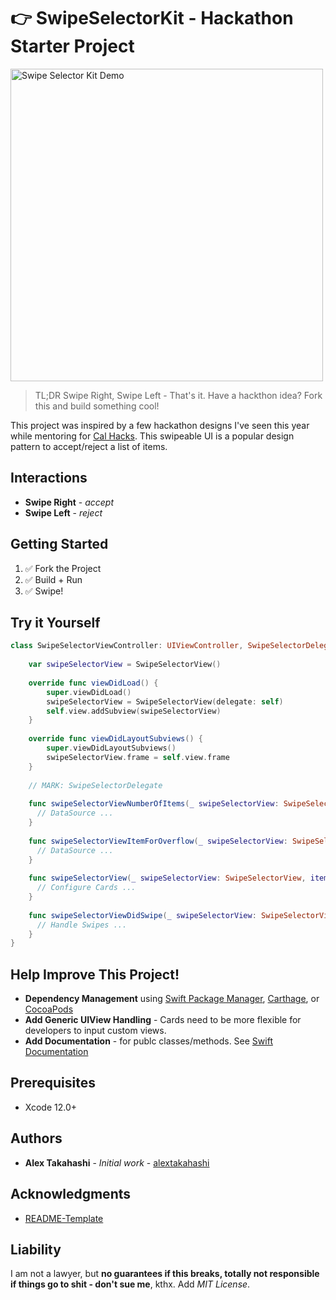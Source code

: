 # 👉 SwipeSelectorKit - Hackathon Starter Project

<img src="assets/2020_10_15_SwipeSelectorUIDemo.gif" alt="Swipe Selector Kit Demo" width="500"/>

> TL;DR Swipe Right, Swipe Left - That's it.  Have a hackthon idea? Fork this and build something cool!

This project was inspired by a few hackathon designs I've seen this year while mentoring for [Cal Hacks](https://calhacks.io/).  This swipeable UI is a popular design pattern to accept/reject a list of items.

## Interactions
* **Swipe Right** - *accept*
* **Swipe Left** - *reject*

## Getting Started

1. ✅ Fork the Project
2. ✅ Build + Run 
3. ✅ Swipe!

## Try it Yourself

```swift
class SwipeSelectorViewController: UIViewController, SwipeSelectorDelegate {
    
    var swipeSelectorView = SwipeSelectorView()
    
    override func viewDidLoad() {
        super.viewDidLoad()
        swipeSelectorView = SwipeSelectorView(delegate: self)
        self.view.addSubview(swipeSelectorView)
    }
    
    override func viewDidLayoutSubviews() {
        super.viewDidLayoutSubviews()
        swipeSelectorView.frame = self.view.frame
    }
    
    // MARK: SwipeSelectorDelegate
    
    func swipeSelectorViewNumberOfItems(_ swipeSelectorView: SwipeSelectorView) -> Int {
      // DataSource ...
    }
    
    func swipeSelectorViewItemForOverflow(_ swipeSelectorView: SwipeSelectorView) -> SwipeSelectorModel {
      // DataSource ...
    }
    
    func swipeSelectorView(_ swipeSelectorView: SwipeSelectorView, itemForRowAtIndex: Int) -> SwipeSelectorModel {
      // Configure Cards ...
    }
    
    func swipeSelectorViewDidSwipe(_ swipeSelectorView: SwipeSelectorView, itemAtIndex: Int, isRightSwipe: Bool) {
      // Handle Swipes ...
    }
}


```

## Help Improve This Project!

* **Dependency Management** using [Swift Package Manager](https://swift.org/package-manager/), [Carthage](https://github.com/Carthage/Carthage), or [CocoaPods](https://cocoapods.org/)
* **Add Generic UIView Handling** - Cards need to be more flexible for developers to input custom views.
* **Add Documentation** - for publc classes/methods.  See [Swift Documentation](https://nshipster.com/swift-documentation/)

## Prerequisites

* Xcode 12.0+

## Authors

* **Alex Takahashi** - *Initial work* - [alextakahashi](https://github.com/alextakahashi)

## Acknowledgments

* [README-Template](https://gist.github.com/PurpleBooth/109311bb0361f32d87a2)

## Liability
I am not a lawyer, but **no guarantees if this breaks, totally not responsible if things go to shit - don't sue me**, kthx.  Add *MIT License*.

